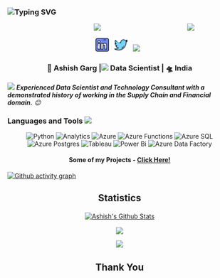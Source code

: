 ### ![Typing SVG](https://readme-typing-svg.herokuapp.com?font=Montserrat&color=edf4f7&vCenter=true&color=green&lines=Hey+👋,+I'm+Ashish+Garg)

<div align="center">
   <img src="https://pronoun.cyou/x/y?subject=He&object=Him&height=20"> 
   <img align='right' src="https://media.giphy.com/media/M9gbBd9nbDrOTu1Mqx/giphy.gif" width="100">
</div>

<p align='center'>
   <a href="https://www.linkedin.com/in/dsashishgarg"><img height="30" src="https://raw.githubusercontent.com/8bithemant/8bithemant/master/linkedin.png?raw=true"></a>&nbsp;&nbsp;
<a href="https://twitter.com/ashishlovesdata"><img height="30" src="https://raw.githubusercontent.com/8bithemant/8bithemant/master/twitter.png?raw=true"></a>&nbsp;&nbsp;
  <a href="https://github.com/dsashishgarg"><img height="30" src="https://img.shields.io/github/followers/dsashishgarg?label=Follow&style=social"></a>&nbsp;&nbsp;
 </p>

<div align="center">
<h3> 🙎 Ashish Garg |<img src="https://media.giphy.com/media/WUlplcMpOCEmTGBtBW/giphy.gif" width="30"> Data Scientist | 🛸 India </h3>
</div>

<img src="https://media.giphy.com/media/LnQjpWaON8nhr21vNW/giphy.gif" width="40"> <em><b>Experienced Data Scientist and Technology Consultant with a demonstrated history of working in the Supply Chain and Financial domain.</b> :blush:</em>

### Languages and Tools <img src="https://media.giphy.com/media/WUlplcMpOCEmTGBtBW/giphy.gif" width="30">

<p align="center">
     <img src="https://user-images.githubusercontent.com/39427208/182770556-754987c8-ff9a-441f-b0f7-2e767cce86a8.svg" alt="Python" width="40" height="40"/>
   <img src="https://user-images.githubusercontent.com/39427208/182768329-9a88df19-bc14-4684-ab09-4eb5b1d2777e.svg" alt="Analytics" width="40" height="40"/>
   <img src="https://user-images.githubusercontent.com/39427208/182768726-421a6ae5-5eba-4315-8bbb-1176c6ece8d3.png" alt="Azure" width="40" height="40"/>
   <img src="https://user-images.githubusercontent.com/39427208/182770186-181045bf-27f0-49ad-838a-583044406f23.svg" alt="Azure Functions" width="40" height="40"/>
   <img src="https://user-images.githubusercontent.com/39427208/182768957-a6be67ad-91e6-4c3c-b58a-4d56378a1252.svg" alt="Azure SQL" width="40" height="40"/>
   <img src="https://user-images.githubusercontent.com/39427208/182769138-28941096-c367-40fd-b1d1-1dc2ca0f4d59.svg" alt="Azure Postgres" width="40" height="40"/>
   <img src="https://user-images.githubusercontent.com/39427208/182770420-38c47dee-b1ec-446e-b5ae-fb0db69d911a.svg" alt="Tableau" width="40" height="40"/>
   <img src="https://user-images.githubusercontent.com/39427208/182768585-5ed20048-24af-4630-941d-4e25aadbcbd3.png" alt="Power Bi" width="40" height="40"/>
  <img src="https://user-images.githubusercontent.com/39427208/182769081-86af3bca-cbb3-415a-8dd7-2159b2cccbb1.svg" alt="Azure Data Factory" width="40" height="40"/>
  </p>
<div align="center">
    <h4 align="center">Some of my Projects - <a href="https://github.com/dsashishgarg?tab=repositories/">Click Here!</a></h4>
</div>


[![Github activity graph](https://activity-graph.herokuapp.com/graph?username=dsashishgarg&theme=react-dark&hide_border=true&color=BDDFFF&line=6E93B5&point=BDDFFF)](https://git.io/akshay2211&hide_border=true)

  <div align="center">
    <h2>Statistics</h2>
    <a href="https://github.com/dsashishgarg">
      <img align="center" src="https://github-readme-stats.vercel.app/api?username=dsashishgarg&show_icons=true&theme=react&line_height=27" alt="Ashish's Github Stats"/>
    </a>
    </p>
    <a href="https://github.com/dsashishgarg">
      <img align="center" src="https://github-readme-stats.vercel.app/api/top-langs/?username=dsashishgarg&theme=react&hide_langs_below=1&exclude_repo=CS306-Machine-Learning" />
     </a>
     </p>
     <img width="49.5%" src="http://github-readme-streak-stats.herokuapp.com?user=dsashishgarg&theme=react&hide_border=true" />
</code>
  <div align="center">
    <h2 align="center">Thank You</h2> 
  </div>
</code>

